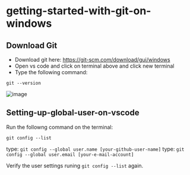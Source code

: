 # getting-started-with-git-on-windows

## Download Git

* Download git here: https://git-scm.com/download/gui/windows
* Open vs code and click on terminal above and click new terminal
* Type the following command:

`git --version`

![image](https://user-images.githubusercontent.com/111895526/189501282-1ef23463-d6a4-46fd-95cf-e3c7bb23aa66.png)


## Setting-up-global-user-on-vscode

Run the followng command on the terminal:

`git config --list`

type: `git config --global user.name [your-github-user-name]`
type: `git config --global user.email [your-e-mail-account]`

Verify the user settings runing `git config --list` again.


